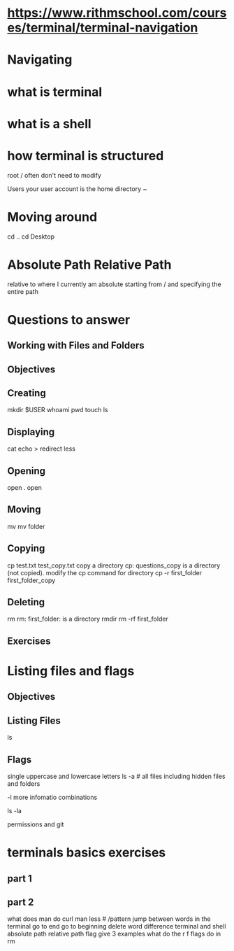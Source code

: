 # https://www.rithmschool.com/courses/terminal/terminal-navigation

# Navigating

# what is terminal

# what is a shell 

# how terminal is structured

root / 
often don't need to modify

Users 
your user account is the home directory
~

# Moving around
cd ..
cd Desktop

# Absolute Path Relative Path

relative to where I currently am 
absolute starting from / and specifying the entire path

# Questions to answer

## Working with Files and Folders

## Objectives

## Creating
mkdir 
$USER
whoami
pwd
touch
ls

## Displaying
cat
echo
\> redirect
less

## Opening
open .
open <filename>

## Moving
mv 
  mv <filename> folder

## Copying
cp test.txt test_copy.txt
copy a directory
cp: questions_copy is a directory (not copied).
modify the cp command for directory
cp -r first_folder first_folder_copy

## Deleting
rm <filename>
rm: first_folder: is a directory
rmdir <foldername>
rm -rf first_folder


## Exercises

# Listing files and flags

## Objectives
## Listing Files
ls 
## Flags
single uppercase and lowercase letters
ls -a # all files including hidden files and folders

-l more infomatio
combinations 

ls -la 

permissions and git

# terminals basics exercises

## part 1

## part 2
what does man do 
curl
man less # /pattern
jump between words in the terminal 
go to end 
go to beginning
delete word
difference terminal and shell
absolute path
relative path
flag give 3 examples
what do the r f flags do in rm

